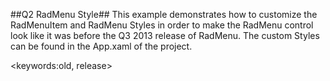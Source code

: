 ##Q2 RadMenu Style##
This example demonstrates how to customize the RadMenuItem and RadMenu Styles in order to make the RadMenu control look like it was before the Q3 2013 release of RadMenu. The custom Styles can be found in the App.xaml of the project.

<keywords:old, release>